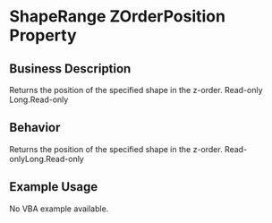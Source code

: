 # ShapeRange ZOrderPosition Property

## Business Description
Returns the position of the specified shape in the z-order. Read-only Long.Read-only

## Behavior
Returns the position of the specified shape in the z-order. Read-onlyLong.Read-only

## Example Usage
No VBA example available.